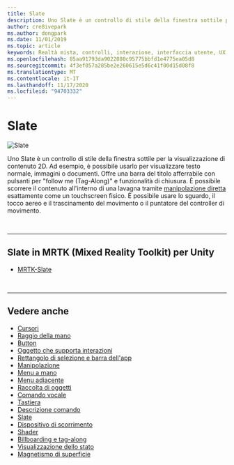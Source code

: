 ```yaml
---
title: Slate
description: Uno Slate è un controllo di stile della finestra sottile per la visualizzazione di contenuto 2D.
author: cre8ivepark
ms.author: dongpark
ms.date: 11/01/2019
ms.topic: article
keywords: Realtà mista, controlli, interazione, interfaccia utente, UX, auricolare realtà mista, auricolare di realtà mista di Windows, auricolare realtà virtuale, HoloLens, ardesia, MRTK, Toolkit realtà mista
ms.openlocfilehash: 85aa91793da9022080c95775bbfd1e4775ea05d8
ms.sourcegitcommit: 4f3ef057a285be2e260615e5d6c41f00d15d08f8
ms.translationtype: MT
ms.contentlocale: it-IT
ms.lasthandoff: 11/17/2020
ms.locfileid: "94703332"
---
```

# <a name="slate"></a>Slate

![Slate](images/UX_Hero_Slate.jpg)

Uno Slate è un controllo di stile della finestra sottile per la visualizzazione di contenuto 2D. Ad esempio, è possibile usarlo per visualizzare testo normale, immagini o documenti. Offre una barra del titolo afferrabile con pulsanti per "follow me (Tag-Along)" e funzionalità di chiusura. È possibile scorrere il contenuto all'interno di una lavagna tramite [manipolazione diretta](direct-manipulation.md#2d-slate-interaction) esattamente come un touchscreen fisico. È possibile usare lo sguardo, il tocco aereo e il trascinamento del movimento o il puntatore del controller di movimento.

<br>

---

## <a name="slate-in-mrtk-mixed-reality-toolkit-for-unity"></a>Slate in MRTK (Mixed Reality Toolkit) per Unity

* [MRTK-Slate](https://microsoft.github.io/MixedRealityToolkit-Unity/Documentation/README_Slate.html)

<br>

---

## <a name="see-also"></a>Vedere anche

* [Cursori](cursors.md)
* [Raggio della mano](point-and-commit.md)
* [Button](button.md)
* [Oggetto che supporta interazioni](interactable-object.md)
* [Rettangolo di selezione e barra dell'app](app-bar-and-bounding-box.md)
* [Manipolazione](direct-manipulation.md)
* [Menu a mano](hand-menu.md)
* [Menu adiacente](near-menu.md)
* [Raccolta di oggetti](object-collection.md)
* [Comando vocale](voice-input.md)
* [Tastiera](keyboard.md)
* [Descrizione comando](tooltip.md)
* [Slate](slate.md)
* [Dispositivo di scorrimento](slider.md)
* [Shader](shader.md)
* [Billboarding e tag-along](billboarding-and-tag-along.md)
* [Visualizzazione dello stato](progress.md)
* [Magnetismo di superficie](surface-magnetism.md)
